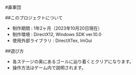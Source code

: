 #鼻軍団

##このプロジェクトについて
- 制作期間 : 1年2ヶ月（2023年10月20日現在）
- 制作環境 : DirectX12, Windows SDK ver.10.0
- 使用外部ライブラリ : DirectXTex, ImGui

##遊び方
- 各ステージの奥にあるゴールに辿り着くとクリアになります。
- 操作方法はゲーム内で説明されます。